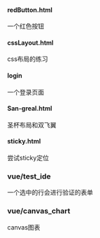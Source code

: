 #### redButton.html
一个红色按钮
#### cssLayout.html
css布局的练习
#### login
一个登录页面
#### San-greal.html
圣杯布局和双飞翼
#### sticky.html
尝试sticky定位
### vue/test_ide
一个选中的行会进行验证的表单
### vue/canvas_chart
canvas图表